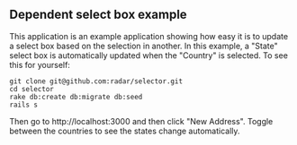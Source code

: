 ## Dependent select box example

This application is an example application showing how easy it is to update a select box based on the selection in another. In this example, a "State" select box is automatically updated when the "Country" is selected. To see this for yourself:

```
git clone git@github.com:radar/selector.git
cd selector
rake db:create db:migrate db:seed
rails s
```

Then go to http://localhost:3000 and then click "New Address". Toggle between the countries to see the states change automatically.
